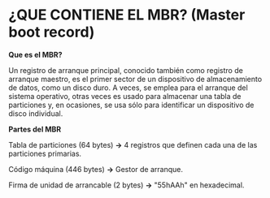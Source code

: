 # ¿QUE CONTIENE EL MBR? (Master boot record)

**Que es el MBR?**

Un registro de arranque principal, conocido también como registro de arranque maestro,  es el primer sector de un dispositivo de almacenamiento de datos, como un disco duro. A veces, se emplea para el arranque del sistema operativo, otras veces es usado para almacenar una tabla de particiones y, en ocasiones, se usa sólo para identificar un dispositivo de disco individual.

**Partes del MBR**


Tabla de particiones (64 bytes) **->** 4 registros que definen cada una de las particiones primarias.

Código máquina (446 bytes) **->** Gestor de arranque.

Firma de unidad de arrancable (2 bytes) **->** "55hAAh" en hexadecimal.


